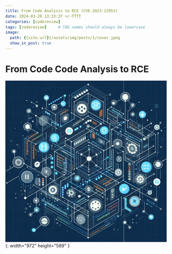 ```yaml
---
title: From Code Analysis to RCE (CVE-2023-22953)
date: 2024-03-20 13:33:37 +/-TTTT
categories: [codereview]
tags: [codereview]     # TAG names should always be lowercase
image:
  path: {{site.url}}/assets/img/posts/1/cover.jpeg
  show_in_post: true
---
```



# From Code Code Analysis to RCE

![Desktop View](/assets/img/posts/1/cover.jpeg){: width="972" height="589" }
